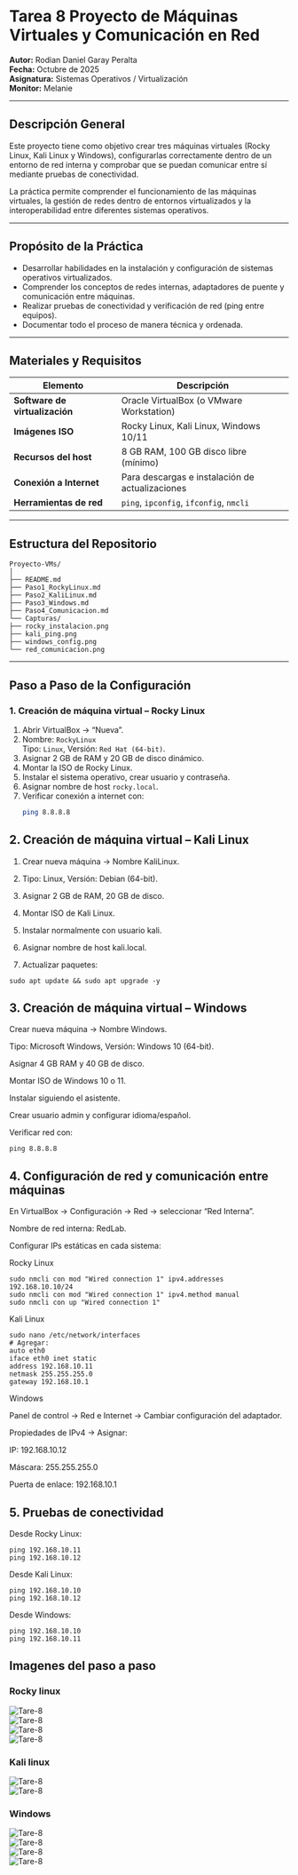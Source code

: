 # Tarea 8 Proyecto de Máquinas Virtuales y Comunicación en Red

**Autor:** Rodian Daniel Garay Peralta  
**Fecha:** Octubre de 2025  
**Asignatura:** Sistemas Operativos / Virtualización  
**Monitor:** Melanie  

---

## Descripción General

Este proyecto tiene como objetivo crear tres máquinas virtuales (Rocky Linux, Kali Linux y Windows), configurarlas correctamente dentro de un entorno de red interna y comprobar que se puedan comunicar entre sí mediante pruebas de conectividad.  

La práctica permite comprender el funcionamiento de las máquinas virtuales, la gestión de redes dentro de entornos virtualizados y la interoperabilidad entre diferentes sistemas operativos.

---

## Propósito de la Práctica

- Desarrollar habilidades en la instalación y configuración de sistemas operativos virtualizados.  
- Comprender los conceptos de redes internas, adaptadores de puente y comunicación entre máquinas.  
- Realizar pruebas de conectividad y verificación de red (ping entre equipos).  
- Documentar todo el proceso de manera técnica y ordenada.

---

## Materiales y Requisitos

| Elemento | Descripción |
|-----------|--------------|
| **Software de virtualización** | Oracle VirtualBox (o VMware Workstation) |
| **Imágenes ISO** | Rocky Linux, Kali Linux, Windows 10/11 |
| **Recursos del host** | 8 GB RAM, 100 GB disco libre (mínimo) |
| **Conexión a Internet** | Para descargas e instalación de actualizaciones |
| **Herramientas de red** | `ping`, `ipconfig`, `ifconfig`, `nmcli` |

---

## Estructura del Repositorio
```
Proyecto-VMs/
│
├── README.md
├── Paso1_RockyLinux.md
├── Paso2_KaliLinux.md
├── Paso3_Windows.md
├── Paso4_Comunicacion.md
└── Capturas/
├── rocky_instalacion.png
├── kali_ping.png
├── windows_config.png
└── red_comunicacion.png
```

---

## Paso a Paso de la Configuración

### 1. Creación de máquina virtual – Rocky Linux
1. Abrir VirtualBox → “Nueva”.
2. Nombre: `RockyLinux`  
   Tipo: `Linux`, Versión: `Red Hat (64-bit)`.
3. Asignar 2 GB de RAM y 20 GB de disco dinámico.
4. Montar la ISO de Rocky Linux.
5. Instalar el sistema operativo, crear usuario y contraseña.
6. Asignar nombre de host `rocky.local`.
7. Verificar conexión a internet con:
   ```bash
   ping 8.8.8.8
## 2. Creación de máquina virtual – Kali Linux

1. Crear nueva máquina → Nombre KaliLinux.

2. Tipo: Linux, Versión: Debian (64-bit).

3. Asignar 2 GB de RAM, 20 GB de disco.

4. Montar ISO de Kali Linux.

5. Instalar normalmente con usuario kali.

6. Asignar nombre de host kali.local.

7. Actualizar paquetes:

```
sudo apt update && sudo apt upgrade -y
```

## 3. Creación de máquina virtual – Windows

Crear nueva máquina → Nombre Windows.

Tipo: Microsoft Windows, Versión: Windows 10 (64-bit).

Asignar 4 GB RAM y 40 GB de disco.

Montar ISO de Windows 10 o 11.

Instalar siguiendo el asistente.

Crear usuario admin y configurar idioma/español.

Verificar red con:
```
ping 8.8.8.8
```
## 4. Configuración de red y comunicación entre máquinas

En VirtualBox → Configuración → Red → seleccionar “Red Interna”.

Nombre de red interna: RedLab.

Configurar IPs estáticas en cada sistema:

Rocky Linux
```
sudo nmcli con mod "Wired connection 1" ipv4.addresses 192.168.10.10/24
sudo nmcli con mod "Wired connection 1" ipv4.method manual
sudo nmcli con up "Wired connection 1"
```
Kali Linux
```
sudo nano /etc/network/interfaces
# Agregar:
auto eth0
iface eth0 inet static
address 192.168.10.11
netmask 255.255.255.0
gateway 192.168.10.1
```  
Windows

Panel de control → Red e Internet → Cambiar configuración del adaptador.

Propiedades de IPv4 → Asignar:

IP: 192.168.10.12

Máscara: 255.255.255.0

Puerta de enlace: 192.168.10.1

 ## 5. Pruebas de conectividad

Desde Rocky Linux:
```
ping 192.168.10.11
ping 192.168.10.12
```

Desde Kali Linux:
```
ping 192.168.10.10
ping 192.168.10.12
```

Desde Windows:
```
ping 192.168.10.10
ping 192.168.10.11
```

## Imagenes del paso a paso 
### Rocky linux
![Tare-8](1.jpg)  
![Tare-8](2.jpg)  
![Tare-8](3.jpg)  
![Tare-8](4.jpg)  

### Kali linux 
![Tare-8](5.jpg)  
![Tare-8](6.jpg)  
### Windows
![Tare-8](7.jpg)  
![Tare-8](8.jpg)  
![Tare-8](9.jpg)  
![Tare-8](11.jpg)  




